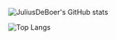 ![JuliusDeBoer's GitHub stats](https://github-readme-stats.vercel.app/api?username=JuliusDeBoer&card_width=450&show_icons=true&title_color=2f81f7&text_color=e6edf3&icon_color=2f81f7&border_color=0d1117&bg_color=0d1117)

![Top Langs](https://github-readme-stats.vercel.app/api/top-langs/?username=JuliusDeBoer&card_width=450&title_color=2f81f7&text_color=e6edf3&icon_color=2f81f7&border_color=0d1117&bg_color=0d1117)
